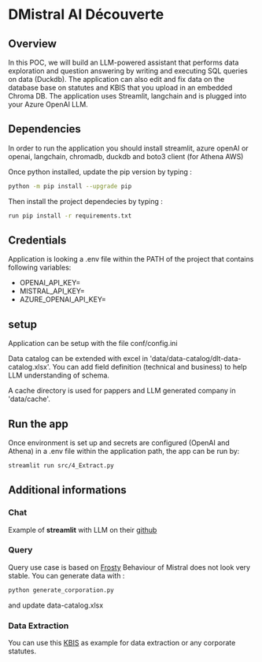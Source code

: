 # DMistral AI Découverte


## Overview

In this POC, we will build an LLM-powered assistant that performs data exploration and question answering 
by writing and executing SQL queries on data (Duckdb).
The application can also edit and fix data on the database base on statutes and KBIS that you
upload in an embedded Chroma DB.
The application uses Streamlit, langchain and is plugged into your Azure OpenAI LLM.

## Dependencies
In order to run the application you should install streamlit, azure openAI or openai, langchain, 
chromadb, duckdb and boto3 client (for Athena AWS)

Once python installed, update the pip version by typing :
```sh
python -m pip install --upgrade pip
```

Then install the project dependecies by typing :
```sh
run pip install -r requirements.txt
```

## Credentials
Application is looking a .env file within the PATH of the project that contains following variables:
* OPENAI_API_KEY=
* MISTRAL_API_KEY=
* AZURE_OPENAI_API_KEY=

## setup
Application can be setup with the file conf/config.ini

Data catalog can be extended with excel in 'data/data-catalog/dlt-data-catalog.xlsx'.
You can add field definition (technical and business) to help LLM understanding of schema.

A cache directory is used for pappers and LLM generated company in 'data/cache'.

## Run the app

Once environment is set up and secrets are configured (OpenAI and Athena) in a .env file 
within the application path, the app can be run by:

```sh
streamlit run src/4_Extract.py
```

## Additional informations


### Chat
Example of **streamlit** with LLM on their [github](https://github.com/streamlit/llm-examples)

### Query
Query use case is based on [Frosty](https://github.com/Snowflake-Labs/sfguide-frosty-llm-chatbot-on-streamlit-snowflake/blob/main/src/frosty_app.py)
Behaviour of Mistral does not look very stable.
You can generate data with :
```sh
python generate_corporation.py
```
and update data-catalog.xlsx

### Data Extraction
You can use this [KBIS](https://www.economie.gouv.fr/files/files/PDF/2020/Annexe1-1-K-bisCMB.pdf) as example for data extraction or any corporate statutes.

